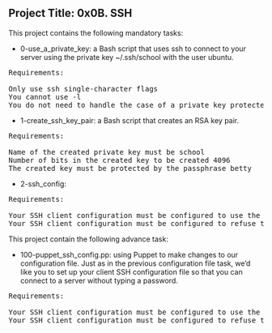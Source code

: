 ## Project Title: 0x0B. SSH

This project contains the following mandatory tasks:

* 0-use_a_private_key: a Bash script that uses ssh to connect to your server using the private key ~/.ssh/school with the user ubuntu.
<pre>
Requirements:

Only use ssh single-character flags
You cannot use -l
You do not need to handle the case of a private key protected by a passphrase
</pre>

* 1-create_ssh_key_pair: a Bash script that creates an RSA key pair.
<pre>
Requirements:

Name of the created private key must be school
Number of bits in the created key to be created 4096
The created key must be protected by the passphrase betty
</pre>

* 2-ssh_config:
<pre>
Requirements:

Your SSH client configuration must be configured to use the private key ~/.ssh/school
Your SSH client configuration must be configured to refuse to authenticate using a password
</pre>


This project contain the following advance task:

* 100-puppet_ssh_config.pp: using Puppet to make changes to our configuration file. Just as in the previous configuration file task, we’d like you to set up your client SSH configuration file so that you can connect to a server without typing a password.
<pre>
Requirements:

Your SSH client configuration must be configured to use the private key ~/.ssh/school
Your SSH client configuration must be configured to refuse to authenticate using a password
</pre>
